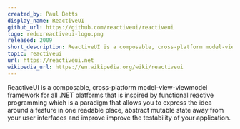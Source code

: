 ```yaml
---
created_by: Paul Betts
display_name: ReactiveUI
github_url: https://github.com/reactiveui/reactiveui
logo: reduxreactiveui-logo.png
released: 2009
short_description: ReactiveUI is a composable, cross-platform model-view-viewmodel framework.
topic: reactiveui
url: https://reactiveui.net
wikipedia_url: https://en.wikipedia.org/wiki/reactiveui
---
```

ReactiveUI is a composable, cross-platform model-view-viewmodel framework for all .NET platforms that is inspired by functional reactive programming which is a paradigm that allows you to express the idea around a feature in one readable place, abstract mutable state away from your user interfaces and improve improve the testability of your application.